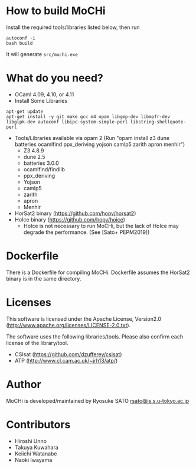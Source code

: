 How to build MoCHi
==================

 Install the required tools/libraries listed below, then run

 ```
autoconf -i
bash build
 ```

 It will generate `src/mochi.exe`


What do you need?
=================

- OCaml 4.09, 4.10, or 4.11
- Install Some Libraries
```
apt-get update
apt-get install -y git make gcc m4 opam libgmp-dev libmpfr-dev libglpk-dev autoconf libipc-system-simple-perl libstring-shellquote-perl
```
- Tools/Libraries available via opam 2
  (Run "opam install z3 dune batteries ocamlfind ppx_deriving yojson camlp5 zarith apron menhir")
    - Z3 4.8.9
    - dune 2.5
    - batteries 3.0.0
    - ocamlfind/findlib
    - ppx_deriving
    - Yojson
    - camlp5
    - zarith
    - apron
    - Menhir
- HorSat2 binary (https://github.com/hopv/horsat2)
- HoIce binary (https://github.com/hopv/hoice)
    - HoIce is not necessary to run MoCHi, but the lack of HoIce may degrade the performance. (See [Sato+ PEPM2019])

Dockerfile
==========

 There is a Dockerfile for compiling MoCHi.
 Dockerfile assumes the HorSat2 binary is in the same directory.


Licenses
========

 This software is licensed under the Apache License, Version2.0 (http://www.apache.org/licenses/LICENSE-2.0.txt).

 The software uses the following libraries/tools.
 Please also confirm each license of the library/tool.
- CSIsat (https://github.com/dzufferey/csisat)
- ATP (http://www.cl.cam.ac.uk/~jrh13/atp/)


Author
=======

 MoCHi is developed/maintained by Ryosuke SATO <rsato@is.s.u-tokyo.ac.jp>


Contributors
============

- Hiroshi Unno
- Takuya Kuwahara
- Keiichi Watanabe
- Naoki Iwayama
